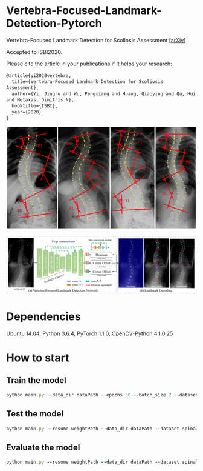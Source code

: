 # Vertebra-Focused-Landmark-Detection-Pytorch
Vertebra-Focused Landmark Detection for Scoliosis Assessment   [[arXiv](https://arxiv.org/pdf/2001.03187.pdf)]

Accepted to ISBI2020.


Please cite the article in your publications if it helps your research:

	@article{yi2020vertebra,
	  title={Vertebra-Focused Landmark Detection for Scoliosis Assessment},
	  author={Yi, Jingru and Wu, Pengxiang and Huang, Qiaoying and Qu, Hui and Metaxas, Dimitris N},
	  booktitle={ISBI},
	  year={2020}
	}


<p align="center">
	<img src="imgs/pic1.png", width="800">
</p>

<p align="center">
	<img src="imgs/pic2.png", width="800">
</p>

# Dependencies
Ubuntu 14.04, Python 3.6.4, PyTorch 1.1.0, OpenCV-Python 4.1.0.25 

# How to start
## Train the model
```ruby
python main.py --data_dir dataPath --epochs 50 --batch_size 2 --dataset spinal --phase train
```

## Test the model
```ruby
python main.py --resume weightPath --data_dir dataPath --dataset spinal  --phase test
```


## Evaluate the model
```ruby
python main.py --resume weightPath --data_dir dataPath --dataset spinal --phase eval
